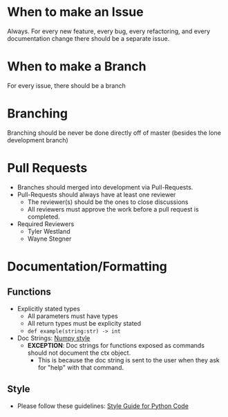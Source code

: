 # When to make an Issue
Always. For every new feature, every bug, every refactoring, and every documentation change there should be a separate issue.

# When to make a Branch
For every issue, there should be a branch

# Branching
Branching should be never be done directly off of master (besides the lone development branch)

# Pull Requests
+ Branches should merged into development via Pull-Requests.
+ Pull-Requests should always have at least one reviewer
  + The reviewer(s) should be the ones to close discussions
  + All reviewers must approve the work before a pull request is completed.
+ Required Reviewers
  + Tyler Westland <i-question-this>
  + Wayne Stegner <stegnerw>

# Documentation/Formatting
## Functions
+ Explicitly stated types
  + All parameters must have types
  + All return types must be explicity stated
  + `def example(string:str) -> int`
+ Doc Strings: [Numpy style](https://numpydoc.readthedocs.io/en/latest/format.html)
  + **EXCEPTION**: Doc strings for functions exposed as commands should not document the ctx object.
    + This is because the doc string is sent to the user when they ask for "help" with that command.
## Style
+ Please follow these guidelines: [Style Guide for Python Code](https://www.python.org/dev/peps/pep-0008)
